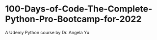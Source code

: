 # 100-Days-of-Code-The-Complete-Python-Pro-Bootcamp-for-2022
A Udemy Python course by Dr. Angela Yu
